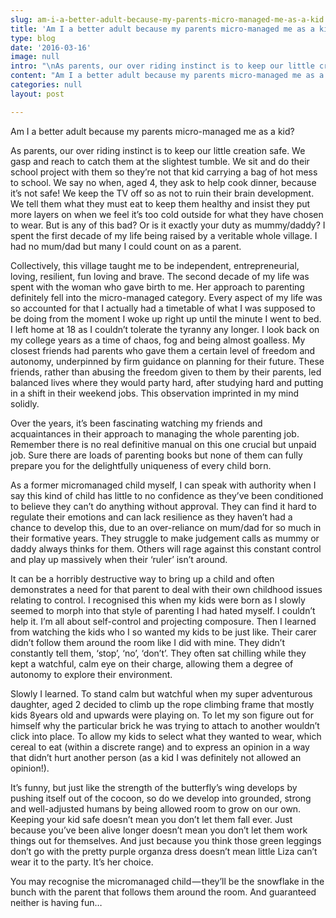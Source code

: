 ```yaml
---
slug: am-i-a-better-adult-because-my-parents-micro-managed-me-as-a-kid
title: 'Am I a better adult because my parents micro-managed me as a kid?'
type: blog
date: '2016-03-16'
image: null
intro: "\nAs parents, our over riding instinct is to keep our little creation safe. We gasp and reach to catch them at the slightest tumble. We sit and do their school project with them so they’re not that kid carrying a bag of hot mess to school..."
content: "Am I a better adult because my parents micro-managed me as a kid?\n\nAs parents, our over riding instinct is to keep our little creation safe. We gasp and reach to catch them at the slightest tumble. We sit and do their school project with them so they’re not that kid carrying a bag of hot mess to school. We say no when, aged 4, they ask to help cook dinner, because it’s not safe! We keep the TV off so as not to ruin their brain development. We tell them what they must eat to keep them healthy and insist they put more layers on when we feel it’s too cold outside for what they have chosen to wear. But is any of this bad? Or is it exactly your duty as mummy/daddy?\nI spent the first decade of my life being raised by a veritable whole village. I had no mum/dad but many I could count on as a parent. \n\nCollectively, this village taught me to be independent, entrepreneurial, loving, resilient, fun loving and brave. The second decade of my life was spent with the woman who gave birth to me. Her approach to parenting definitely fell into the micro-managed category. Every aspect of my life was so accounted for that I actually had a timetable of what I was supposed to be doing from the moment I woke up right up until the minute I went to bed.\nI left home at 18 as I couldn’t tolerate the tyranny any longer. I look back on my college years as a time of chaos, fog and being almost goalless. My closest friends had parents who gave them a certain level of freedom and autonomy, underpinned by firm guidance on planning for their future. These friends, rather than abusing the freedom given to them by their parents, led balanced lives where they would party hard, after studying hard and putting in a shift in their weekend jobs. This observation imprinted in my mind solidly.\n\nOver the years, it’s been fascinating watching my friends and acquaintances in their approach to managing the whole parenting job. Remember there is no real definitive manual on this one crucial but unpaid job. Sure there are loads of parenting books but none of them can fully prepare you for the delightfully uniqueness of every child born.\n\nAs a former micromanaged child myself, I can speak with authority when I say this kind of child has little to no confidence as they’ve been conditioned to believe they can’t do anything without approval. They can find it hard to regulate their emotions and can lack resilience as they haven’t had a chance to develop this, due to an over-reliance on mum/dad for so much in their formative years. They struggle to make judgement calls as mummy or daddy always thinks for them. Others will rage against this constant control and play up massively when their ‘ruler’ isn’t around.\n\nIt can be a horribly destructive way to bring up a child and often demonstrates a need for that parent to deal with their own childhood issues relating to control. I recognised this when my kids were born as I slowly seemed to morph into that style of parenting I had hated myself. I couldn’t help it. I’m all about self-control and projecting composure. Then I learned from watching the kids who I so wanted my kids to be just like. Their carer didn’t follow them around the room like I did with mine. They didn’t constantly tell them, ‘stop’, ‘no’, ‘don’t’. They often sat chilling while they kept a watchful, calm eye on their charge, allowing them a degree of autonomy to explore their environment.\n\nSlowly I learned. To stand calm but watchful when my super adventurous daughter, aged 2 decided to climb up the rope climbing frame that mostly kids 8years old and upwards were playing on. To let my son figure out for himself why the particular brick he was trying to attach to another wouldn’t click into place. To allow my kids to select what they wanted to wear, which cereal to eat (within a discrete range) and to express an opinion in a way that didn’t hurt another person (as a kid I was definitely not allowed an opinion!).\n\nIt’s funny, but just like the strength of the butterfly’s wing develops by pushing itself out of the cocoon, so do we develop into grounded, strong and well-adjusted humans by being allowed room to grow on our own. Keeping your kid safe doesn’t mean you don’t let them fall ever. Just because you’ve been alive longer doesn’t mean you don’t let them work things out for themselves. And just because you think those green leggings don’t go with the pretty purple organza dress doesn’t mean little Liza can’t wear it to the party. It’s her choice.\n\nYou may recognise the micromanaged child — they’ll be the snowflake in the bunch with the parent that follows them around the room. And guaranteed neither is having fun…"
categories: null
layout: post

---
```


Am I a better adult because my parents micro-managed me as a kid?

As parents, our over riding instinct is to keep our little creation safe. We gasp and reach to catch them at the slightest tumble. We sit and do their school project with them so they’re not that kid carrying a bag of hot mess to school. We say no when, aged 4, they ask to help cook dinner, because it’s not safe! We keep the TV off so as not to ruin their brain development. We tell them what they must eat to keep them healthy and insist they put more layers on when we feel it’s too cold outside for what they have chosen to wear. But is any of this bad? Or is it exactly your duty as mummy/daddy?
I spent the first decade of my life being raised by a veritable whole village. I had no mum/dad but many I could count on as a parent.

Collectively, this village taught me to be independent, entrepreneurial, loving, resilient, fun loving and brave. The second decade of my life was spent with the woman who gave birth to me. Her approach to parenting definitely fell into the micro-managed category. Every aspect of my life was so accounted for that I actually had a timetable of what I was supposed to be doing from the moment I woke up right up until the minute I went to bed.
I left home at 18 as I couldn’t tolerate the tyranny any longer. I look back on my college years as a time of chaos, fog and being almost goalless. My closest friends had parents who gave them a certain level of freedom and autonomy, underpinned by firm guidance on planning for their future. These friends, rather than abusing the freedom given to them by their parents, led balanced lives where they would party hard, after studying hard and putting in a shift in their weekend jobs. This observation imprinted in my mind solidly.

Over the years, it’s been fascinating watching my friends and acquaintances in their approach to managing the whole parenting job. Remember there is no real definitive manual on this one crucial but unpaid job. Sure there are loads of parenting books but none of them can fully prepare you for the delightfully uniqueness of every child born.

As a former micromanaged child myself, I can speak with authority when I say this kind of child has little to no confidence as they’ve been conditioned to believe they can’t do anything without approval. They can find it hard to regulate their emotions and can lack resilience as they haven’t had a chance to develop this, due to an over-reliance on mum/dad for so much in their formative years. They struggle to make judgement calls as mummy or daddy always thinks for them. Others will rage against this constant control and play up massively when their ‘ruler’ isn’t around.

It can be a horribly destructive way to bring up a child and often demonstrates a need for that parent to deal with their own childhood issues relating to control. I recognised this when my kids were born as I slowly seemed to morph into that style of parenting I had hated myself. I couldn’t help it. I’m all about self-control and projecting composure. Then I learned from watching the kids who I so wanted my kids to be just like. Their carer didn’t follow them around the room like I did with mine. They didn’t constantly tell them, ‘stop’, ‘no’, ‘don’t’. They often sat chilling while they kept a watchful, calm eye on their charge, allowing them a degree of autonomy to explore their environment.

Slowly I learned. To stand calm but watchful when my super adventurous daughter, aged 2 decided to climb up the rope climbing frame that mostly kids 8years old and upwards were playing on. To let my son figure out for himself why the particular brick he was trying to attach to another wouldn’t click into place. To allow my kids to select what they wanted to wear, which cereal to eat (within a discrete range) and to express an opinion in a way that didn’t hurt another person (as a kid I was definitely not allowed an opinion!).

It’s funny, but just like the strength of the butterfly’s wing develops by pushing itself out of the cocoon, so do we develop into grounded, strong and well-adjusted humans by being allowed room to grow on our own. Keeping your kid safe doesn’t mean you don’t let them fall ever. Just because you’ve been alive longer doesn’t mean you don’t let them work things out for themselves. And just because you think those green leggings don’t go with the pretty purple organza dress doesn’t mean little Liza can’t wear it to the party. It’s her choice.

You may recognise the micromanaged child — they’ll be the snowflake in the bunch with the parent that follows them around the room. And guaranteed neither is having fun…